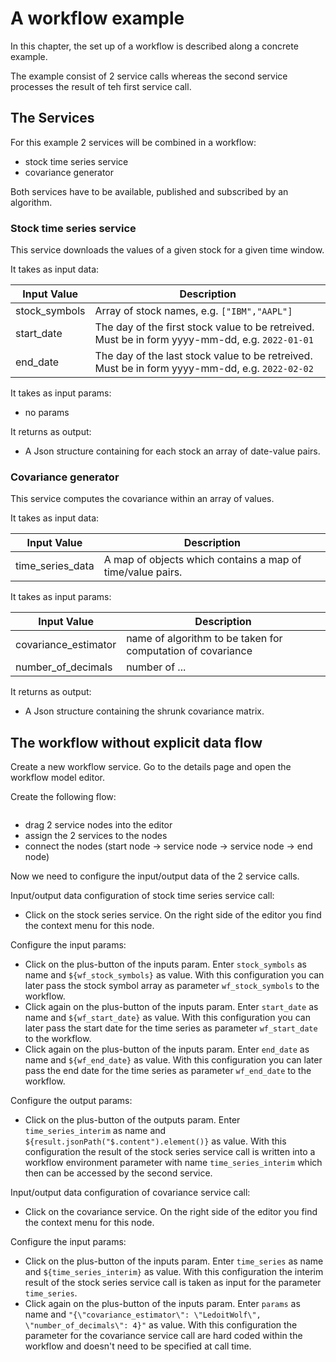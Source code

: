# A workflow example

In this chapter, the set up of a workflow is described along a concrete example.

The example consist of 2 service calls whereas the second service processes the result of teh first service call.

## The Services

For this example 2 services will be combined in a workflow:
- stock time series service
- covariance generator

Both services have to be available, published and subscribed by an algorithm. 

### Stock time series service

This service downloads the values of a given stock for a given time window.

It takes as input data:

| Input Value | Description                                                                                     |
|-------------|-------------------------------------------------------------------------------------------------|
| stock_symbols | Array of stock names, e.g. `["IBM","AAPL"]`                                                     |
| start_date | The day of the first stock value to be retreived. Must be in form yyyy-mm-dd, e.g. `2022-01-01` |
| end_date | The day of the last stock value to be retreived. Must be in form yyyy-mm-dd, e.g. `2022-02-02`  |

It takes as input params:

- no params

It returns as output:

- A Json structure containing for each stock an array of date-value pairs.

### Covariance generator

This service computes the covariance within an array of values.

It takes as input data:

| Input Value | Description                                                |
|-------------|------------------------------------------------------------|
| time_series_data | A map of objects which contains a map of time/value pairs. |

It takes as input params:

| Input Value | Description                                                 |
|-------------|-------------------------------------------------------------|
| covariance_estimator | name of algorithm to be taken for computation of covariance |
| number_of_decimals | number of ... |

It returns as output:

- A Json structure containing the shrunk covariance matrix.

## The workflow without explicit data flow

Create a new workflow service. Go to the details page and open the workflow model editor.

Create the following flow:

<img width="768" :src="$withBase('/images/workflow/workflow-example-v1.png')" alt="">

- drag 2 service nodes into the editor
- assign the 2 services to the nodes
- connect the nodes (start node -> service node -> service node -> end node)

Now we need to configure the input/output data of the 2 service calls.

Input/output data configuration of stock time series service call:

- Click on the stock series service. On the right side of the editor you find the context menu for this node.

Configure the input params:
- Click on the plus-button of the inputs param. Enter `stock_symbols` as name and `${wf_stock_symbols}` as value.
  With this configuration you can later pass the stock symbol array as parameter `wf_stock_symbols` to the workflow.
- Click again on the plus-button of the inputs param. Enter `start_date` as name and `${wf_start_date}` as value.
  With this configuration you can later pass the start date for the time series as parameter `wf_start_date` to the workflow.
- Click again on the plus-button of the inputs param. Enter `end_date` as name and `${wf_end_date}` as value.
  With this configuration you can later pass the end date for the time series as parameter `wf_end_date` to the workflow.

Configure the output params:
- Click on the plus-button of the outputs param. Enter `time_series_interim` as name and `${result.jsonPath("$.content").element()}` as value.
  With this configuration the result of the stock series service call is written into a workflow environment parameter with name `time_series_interim` which then can be accessed by the second service.

Input/output data configuration of covariance service call:

- Click on the covariance service. On the right side of the editor you find the context menu for this node.

Configure the input params:
- Click on the plus-button of the inputs param. Enter `time_series` as name and `${time_series_interim}` as value.
  With this configuration the interim result of the stock series service call is taken as input for the parameter `time_series`.
- Click again on the plus-button of the inputs param. Enter `params` as name and `"{\"covariance_estimator\": \"LedoitWolf\", \"number_of_decimals\": 4}"` as value.
  With this configuration the parameter for the covariance service call are hard coded within the workflow and doesn't need to be specified at call time.

